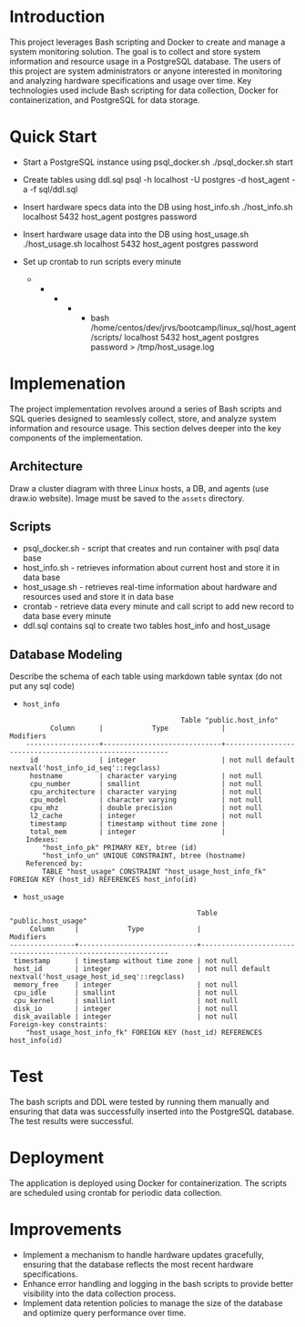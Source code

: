 # Introduction

This project leverages Bash scripting and Docker to create and manage a system monitoring solution. The goal is to collect and store system information and resource usage in a PostgreSQL database. The users of this project are system administrators or anyone interested in monitoring and analyzing hardware specifications and usage over time. Key technologies used include Bash scripting for data collection, Docker for containerization, and PostgreSQL for data storage.

# Quick Start

- Start a PostgreSQL instance using psql_docker.sh
  ./psql_docker.sh start

- Create tables using ddl.sql
  psql -h localhost -U postgres -d host_agent -a -f sql/ddl.sql

- Insert hardware specs data into the DB using host_info.sh
  ./host_info.sh localhost 5432 host_agent postgres password

- Insert hardware usage data into the DB using host_usage.sh
  ./host_usage.sh localhost 5432 host_agent postgres password

- Set up crontab to run scripts every minute
    * * * * * bash /home/centos/dev/jrvs/bootcamp/linux_sql/host_agent/scripts/ localhost 5432 host_agent postgres password > /tmp/host_usage.log


# Implemenation

The project implementation revolves around a series of Bash scripts and SQL queries designed to seamlessly collect, store, and analyze system information and resource usage. This section delves deeper into the key components of the implementation.


## Architecture
Draw a cluster diagram with three Linux hosts, a DB, and agents (use draw.io website). Image must be saved to the `assets` directory.


## Scripts
- psql_docker.sh - script that creates and run container with psql data base
- host_info.sh - retrieves information about current host and store it in data base
- host_usage.sh - retrieves real-time information about hardware and resources used and store it in data base
- crontab - retrieve data every minute and call script to add new record to data base every minute
- ddl.sql contains sql to create two tables host_info and host_usage

## Database Modeling
Describe the schema of each table using markdown table syntax (do not put any sql code)

- `host_info`
```
                                          Table "public.host_info"
          Column      |            Type             |                       Modifiers                        
    ------------------+-----------------------------+--------------------------------------------------------
     id               | integer                     | not null default nextval('host_info_id_seq'::regclass)
     hostname         | character varying           | not null
     cpu_number       | smallint                    | not null
     cpu_architecture | character varying           | not null
     cpu_model        | character varying           | not null
     cpu_mhz          | double precision            | not null
     l2_cache         | integer                     | not null
     timestamp        | timestamp without time zone | 
     total_mem        | integer                     | 
    Indexes:
        "host_info_pk" PRIMARY KEY, btree (id)
        "host_info_un" UNIQUE CONSTRAINT, btree (hostname)
    Referenced by:
        TABLE "host_usage" CONSTRAINT "host_usage_host_info_fk" FOREIGN KEY (host_id) REFERENCES host_info(id)
```  
- `host_usage`

```
                                              Table "public.host_usage"
     Column     |            Type             |                          Modifiers                           
----------------+-----------------------------+--------------------------------------------------------------
 timestamp      | timestamp without time zone | not null
 host_id        | integer                     | not null default nextval('host_usage_host_id_seq'::regclass)
 memory_free    | integer                     | not null
 cpu_idle       | smallint                    | not null
 cpu_kernel     | smallint                    | not null
 disk_io        | integer                     | not null
 disk_available | integer                     | not null
Foreign-key constraints:
    "host_usage_host_info_fk" FOREIGN KEY (host_id) REFERENCES host_info(id)
```

# Test

The bash scripts and DDL were tested by running them manually and ensuring that data was successfully inserted into the PostgreSQL database. The test results were successful.

# Deployment

The application is deployed using Docker for containerization. The scripts are scheduled using crontab for periodic data collection.

# Improvements

- Implement a mechanism to handle hardware updates gracefully, ensuring that the database reflects the most recent hardware specifications.
- Enhance error handling and logging in the bash scripts to provide better visibility into the data collection process.
- Implement data retention policies to manage the size of the database and optimize query performance over time.
